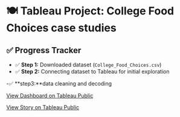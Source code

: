 
# 🍽️ Tableau Project: College Food Choices case studies

## ✅ Progress Tracker

- ✅ **Step 1:** Downloaded dataset (`College_Food_Choices.csv`)  
- ✅  **Step 2:** Connecting dataset to Tableau for initial exploration

-✅  **step3:**data cleaning and decoding




[View Dashboard on Tableau Public](https://public.tableau.com/views/collegefoodchoicescasestudies/Dashboard1?:language=en-US&publish=yes&:sid=&:redirect=auth&:display_count=n&:origin=viz_share_link)




[View Story on Tableau Public](https://public.tableau.com/views/collegefoodchoicescasestudies/FuelingBetterFuturesADataStoryOnCollegeFoodChoicesAndHealth?:language=en-US&publish=yes&:sid=&:redirect=auth&:display_count=n&:origin=viz_share_link)
